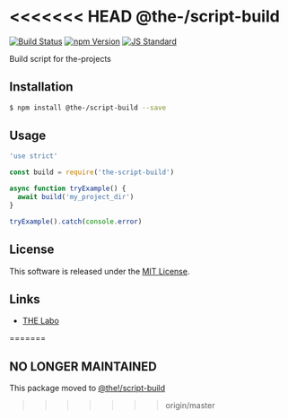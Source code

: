 <<<<<<< HEAD
@the-/script-build
==========

<!---
This file is generated by ape-tmpl. Do not update manually.
--->

<!-- Badge Start -->
<a name="badges"></a>

[![Build Status][bd_travis_shield_url]][bd_travis_url]
[![npm Version][bd_npm_shield_url]][bd_npm_url]
[![JS Standard][bd_standard_shield_url]][bd_standard_url]

[bd_repo_url]: https://github.com/the-labo/the-script-build
[bd_travis_url]: http://travis-ci.org/the-labo/the-script-build
[bd_travis_shield_url]: http://img.shields.io/travis/the-labo/the-script-build.svg?style=flat
[bd_travis_com_url]: http://travis-ci.com/the-labo/the-script-build
[bd_travis_com_shield_url]: https://api.travis-ci.com/the-labo/the-script-build.svg?token=
[bd_license_url]: https://github.com/the-labo/the-script-build/blob/master/LICENSE
[bd_codeclimate_url]: http://codeclimate.com/github/the-labo/the-script-build
[bd_codeclimate_shield_url]: http://img.shields.io/codeclimate/github/the-labo/the-script-build.svg?style=flat
[bd_codeclimate_coverage_shield_url]: http://img.shields.io/codeclimate/coverage/github/the-labo/the-script-build.svg?style=flat
[bd_gemnasium_url]: https://gemnasium.com/the-labo/the-script-build
[bd_gemnasium_shield_url]: https://gemnasium.com/the-labo/the-script-build.svg
[bd_npm_url]: http://www.npmjs.org/package/@the-/script-build
[bd_npm_shield_url]: http://img.shields.io/npm/v/@the-/script-build.svg?style=flat
[bd_standard_url]: http://standardjs.com/
[bd_standard_shield_url]: https://img.shields.io/badge/code%20style-standard-brightgreen.svg

<!-- Badge End -->


<!-- Description Start -->
<a name="description"></a>

Build script for the-projects

<!-- Description End -->


<!-- Overview Start -->
<a name="overview"></a>



<!-- Overview End -->


<!-- Sections Start -->
<a name="sections"></a>

<!-- Section from "doc/guides/01.Installation.md.hbs" Start -->

<a name="section-doc-guides-01-installation-md"></a>

Installation
-----

```bash
$ npm install @the-/script-build --save
```


<!-- Section from "doc/guides/01.Installation.md.hbs" End -->

<!-- Section from "doc/guides/02.Usage.md.hbs" Start -->

<a name="section-doc-guides-02-usage-md"></a>

Usage
---------

```javascript
'use strict'

const build = require('the-script-build')

async function tryExample() {
  await build('my_project_dir')
}

tryExample().catch(console.error)

```


<!-- Section from "doc/guides/02.Usage.md.hbs" End -->


<!-- Sections Start -->


<!-- LICENSE Start -->
<a name="license"></a>

License
-------
This software is released under the [MIT License](https://github.com/the-labo/the-script-build/blob/master/LICENSE).

<!-- LICENSE End -->


<!-- Links Start -->
<a name="links"></a>

Links
------

+ [THE Labo][the_labo_url]

[the_labo_url]: https://github.com/the-labo

<!-- Links End -->
=======
## NO LONGER MAINTAINED

This package moved to [@the!/script-build](https://www.npmjs.com/package/@the!/script-build)
      
>>>>>>> origin/master
